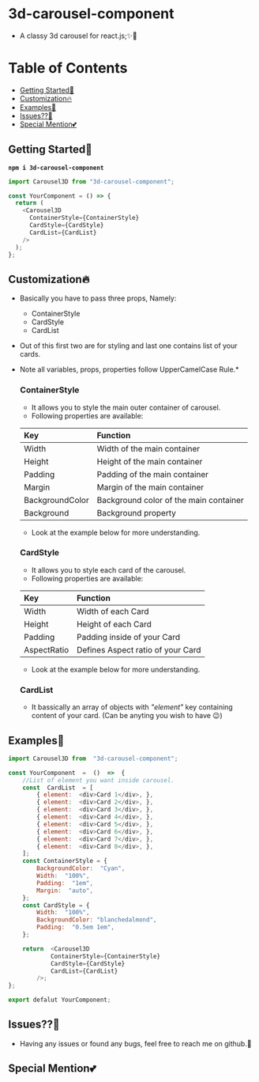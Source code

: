 # 3d-carousel-component

- A classy 3d carousel for react.js;✨💞

# Table of Contents

- [Getting Started🚀](#getting-started)
- [Customization🔥](#customization)
- [Examples👾](#examples)
- [Issues??🐛](#issues)
- [Special Mention💕](#special-mention)

## Getting Started🚀

**`npm i 3d-carousel-component`**

```javascript
import Carousel3D from "3d-carousel-component";

const YourComponent = () => {
  return (
    <Carousel3D
      ContainerStyle={ContainerStyle}
      CardStyle={CardStyle}
      CardList={CardList}
    />
  );
};
```

## Customization🔥

- Basically you have to pass three props, Namely:
  - ContainerStyle
  - CardStyle
  - CardList
- Out of this first two are for styling and last one contains list of your cards.
- Note all variables, props, properties follow UpperCamelCase Rule.\*

  ### ContainerStyle

  - It allows you to style the main outer container of carousel.
  - Following properties are available:

  | Key             | Function                               |
  | :-------------- | :------------------------------------- |
  | Width           | Width of the main container            |
  | Height          | Height of the main container           |
  | Padding         | Padding of the main container          |
  | Margin          | Margin of the main container           |
  | BackgroundColor | Background color of the main container |
  | Background      | Background property                    |

  - Look at the example below for more understanding.

  ### CardStyle

  - It allows you to style each card of the carousel.
  - Following properties are available:

  | Key         | Function                          |
  | :---------- | :-------------------------------- |
  | Width       | Width of each Card                |
  | Height      | Height of each Card               |
  | Padding     | Padding inside of your Card       |
  | AspectRatio | Defines Aspect ratio of your Card |

  - Look at the example below for more understanding.

  ### CardList

  - It bassically an array of objects with _"element"_ key containing content of your card. (Can be anyting you wish to have 😉)

## Examples👾

```javascript
import Carousel3D from  "3d-carousel-component";

const YourComponent  =  ()  =>  {
	//List of element you want inside carousel.
	const  CardList  = [
		{ element:  <div>Card 1</div>, },
		{ element:  <div>Card 2</div>, },
		{ element:  <div>Card 3</div>, },
		{ element:  <div>Card 4</div>, },
		{ element:  <div>Card 5</div>, },
		{ element:  <div>Card 6</div>, },
		{ element:  <div>Card 7</div>, },
		{ element:  <div>Card 8</div>, },
	];
	const ContainerStyle = {
		BackgroundColor:  "Cyan",
		Width:  "100%",
		Padding:  "1em",
		Margin:  "auto",
	};
	const CardStyle = {
		Width:  "100%",
		BackgroundColor: "blanchedalmond",
		Padding:  "0.5em 1em",
	};

	return  <Carousel3D
			ContainerStyle={ContainerStyle}
			CardStyle={CardStyle}
			CardList={CardList}
		/>;
};

export defalut YourComponent;
```

## Issues??🐛

- Having any issues or found any bugs, feel free to reach me on github.📧

## Special Mention💕
